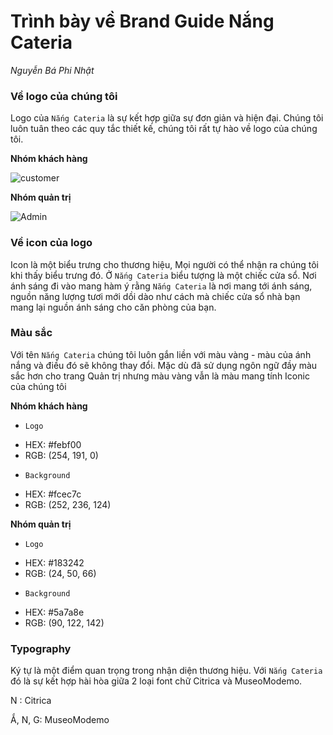 # Trình bày về Brand Guide Nắng Cateria
*Nguyễn Bá Phi Nhật*
### Về logo của chúng tôi
Logo của `Nắng Cateria` là sự kết hợp giữa sự đơn giản và hiện đại. Chúng tôi luôn tuân theo các quy tắc thiết kế, chúng tôi rất tự hào về logo của chúng tôi.

**Nhóm khách hàng**

![customer](https://user-images.githubusercontent.com/63567258/97097397-6b8f5280-16a2-11eb-84fa-05e077e056ac.png)

**Nhóm quản trị**

![Admin](https://user-images.githubusercontent.com/63567258/97097407-924d8900-16a2-11eb-8ec7-debaf68c47ec.png)

### Về icon của logo
Icon là một biểu trưng cho thương hiệu, Mọi người có thể nhận ra chúng tôi khi thấy biểu trưng đó. Ở `Nắng Cateria` biểu tượng là một chiếc cửa sổ. Nơi ánh sáng đi vào mang hàm ý rằng `Nắng Cateria` là nơi mang tới ánh sáng, nguồn năng lượng tươi mới dồi dào    như cách mà chiếc cửa sổ nhà bạn mang lại nguồn ánh sáng cho căn phòng của bạn.

### Màu sắc
Với tên `Nắng Cateria` chúng tôi luôn gắn liền với màu vàng - màu của ánh nắng và điều đó sẽ không thay đổi. Mặc dù đã sử dụng ngôn ngữ đầy màu sắc hơn cho trang Quản trị nhưng màu vàng vẫn là màu mang tính Iconic của chúng tôi

**Nhóm khách hàng** 
* `Logo`
- HEX: #febf00
- RGB: (254, 191, 0)
* `Background`
- HEX: #fcec7c
- RGB: (252, 236, 124)

**Nhóm quản trị**
* `Logo`
- HEX: #183242
- RGB: (24, 50, 66)
* `Background`
- HEX: #5a7a8e
- RGB: (90, 122, 142)

### Typography 
Ký tự là một điểm quan trọng trong nhận diện thương hiệu. Với `Nắng Cateria` đó là sự kết hợp hài hòa giữa 2 loại font chữ Citrica và MuseoModemo. 

N : Citrica

Ắ, N, G: MuseoModemo
